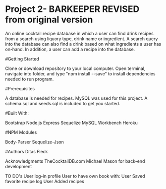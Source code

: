 # Project 2- BARKEEPER REVISED from original version

An online cocktail recipe database in which a user can find drink recipes from a search using liquory type, drink name or ingredient.
A search query into the database can also find a drink based on what ingredients a user has on-hand.  In addition, a user can add a recipe into the database.

#Getting Started

Clone or download repository to your local computer.  Open terminal, navigate into folder, and type  "npm install --save" to install dependencies needed to run program.

#Prerequisites

A database is needed for recipes.  MySQL was used for this project.
A schema.sql and seeds.sql is included to get you started.


#Built With:

Bootstrap
Node.js
Express
Sequelize
MySQL Workbench
Heroku

#NPM Modules

Body-Parser
Sequelize-Json

#Authors
Ditas Fleck  



Acknowledgments
TheCocktailDB.com
Michael Mason for back-end development

TO DO's
User log-in profile
User to have own book with:
  User Saved favorite recipe log
  User Added recipes


